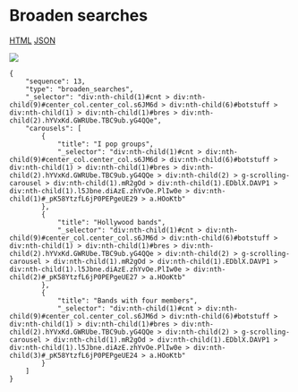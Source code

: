 # Broaden searches

[HTML](https://ascentkorea-docs.github.io/mobile/features/broaden\_searches/sample.html) [JSON](https://ascentkorea-docs.github.io/mobile/features/broaden\_searches/sample.json)

![](https://lh6.googleusercontent.com/iqShievlI3lMQY3J-fXl8sQFEXZZnWpKyf4XHsl1nRc9yFocsqe-JKJlksA9PGBYFXuJlJkQRdyR3KLzDnzzvnc7uBpnewIx9V-NvEtk6p-LawO8tWU0HstiSjMJCUxUNiAG6xY)

```
{
    "sequence": 13,
    "type": "broaden_searches",
    "_selector": "div:nth-child(1)#cnt > div:nth-child(9)#center_col.center_col.s6JM6d > div:nth-child(6)#botstuff > div:nth-child(1) > div:nth-child(1)#bres > div:nth-child(2).hYVxKd.GWRUbe.TBC9ub.yG4QQe",
    "carousels": [
        {
            "title": "I pop groups",
            "_selector": "div:nth-child(1)#cnt > div:nth-child(9)#center_col.center_col.s6JM6d > div:nth-child(6)#botstuff > div:nth-child(1) > div:nth-child(1)#bres > div:nth-child(2).hYVxKd.GWRUbe.TBC9ub.yG4QQe > div:nth-child(2) > g-scrolling-carousel > div:nth-child(1).mR2gOd > div:nth-child(1).EDblX.DAVP1 > div:nth-child(1).l5Jbne.diAzE.zhYvOe.PlIw0e > div:nth-child(1)#_pK58YtzfL6jP0PEPgeUE29 > a.HOoKtb"
        },
        {
            "title": "Hollywood bands",
            "_selector": "div:nth-child(1)#cnt > div:nth-child(9)#center_col.center_col.s6JM6d > div:nth-child(6)#botstuff > div:nth-child(1) > div:nth-child(1)#bres > div:nth-child(2).hYVxKd.GWRUbe.TBC9ub.yG4QQe > div:nth-child(2) > g-scrolling-carousel > div:nth-child(1).mR2gOd > div:nth-child(1).EDblX.DAVP1 > div:nth-child(1).l5Jbne.diAzE.zhYvOe.PlIw0e > div:nth-child(2)#_pK58YtzfL6jP0PEPgeUE27 > a.HOoKtb"
        },
        {
            "title": "Bands with four members",
            "_selector": "div:nth-child(1)#cnt > div:nth-child(9)#center_col.center_col.s6JM6d > div:nth-child(6)#botstuff > div:nth-child(1) > div:nth-child(1)#bres > div:nth-child(2).hYVxKd.GWRUbe.TBC9ub.yG4QQe > div:nth-child(2) > g-scrolling-carousel > div:nth-child(1).mR2gOd > div:nth-child(1).EDblX.DAVP1 > div:nth-child(1).l5Jbne.diAzE.zhYvOe.PlIw0e > div:nth-child(3)#_pK58YtzfL6jP0PEPgeUE24 > a.HOoKtb"
        }
    ]
}
```
